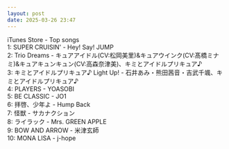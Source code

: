 ```yaml
---
layout: post
date: 2025-03-26 23:47
---
```


iTunes Store - Top songs<br />
1: SUPER CRUISIN' - Hey! Say! JUMP<br />
2: Trio Dreams - キュアアイドル(CV:松岡美里)&キュアウインク(CV:髙橋ミナミ)&キュアキュンキュン(CV:高森奈津美)、キミとアイドルプリキュア♪<br />
3: キミとアイドルプリキュア♪ Light Up! - 石井あみ・熊田茜音・吉武千颯、キミとアイドルプリキュア♪<br />
4: PLAYERS - YOASOBI<br />
5: BE CLASSIC - JO1<br />
6: 拝啓、少年よ - Hump Back<br />
7: 怪獣 - サカナクション<br />
8: ライラック - Mrs. GREEN APPLE<br />
9: BOW AND ARROW - 米津玄師<br />
10: MONA LISA - j-hope<br />
